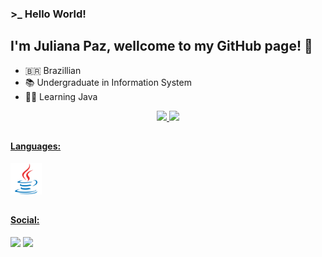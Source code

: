 ### >_ Hello World!
## I'm Juliana Paz, wellcome to my GitHub page! 👋
- 🇧🇷 Brazillian
- 📚 Undergraduate in Information System
- 👩‍💻 Learning Java   

<div align="center">
  <a href="https://github.com/Juliana-crsp">
  <img src="https://github-readme-stats.vercel.app/api?username=Juliana-crsp&show_icons=true&theme=aura_dark&include_all_commits=true&count_private=true"/>
  <img width="180em" src="https://github-readme-stats.vercel.app/api/top-langs/?username=Juliana-crsp&layout=compact&langs_count=7&theme=aura_dark"/>
</div>
  
  ##
   
#### Languages:                                                                                                                                            
<div style="display: inline_block">
   <img alt="Ju-Java" height="50" width="50" src="https://raw.githubusercontent.com/devicons/devicon/master/icons/java/java-original.svg">
</div>
 
  ##

#### Social:  
<div>
  <a href = "mailto:julianacrsp@gmail.com">                                          
  <img src="https://img.shields.io/badge/-Gmail-%23333?style=for-the-badge&logo=gmail&logoColor=white&color=red&target="_blank"></a>
  <a href="https://www.linkedin.com/in/juliana-chaves-da-rocha-silva-paz-1237091b4/">
  <img src="https://img.shields.io/badge/-LinkedIn-%230077B5?style=for-the-badge&logo=linkedin&logoColor=white" target="_blank"></a>
</div>
